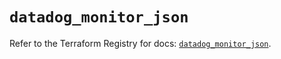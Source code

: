 # `datadog_monitor_json`

Refer to the Terraform Registry for docs: [`datadog_monitor_json`](https://registry.terraform.io/providers/datadog/datadog/3.67.0/docs/resources/monitor_json).
